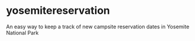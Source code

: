 # yosemitereservation
An easy way to keep a track of new campsite reservation dates in Yosemite National Park
